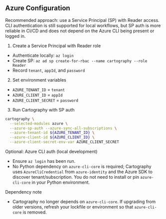 ## Azure Configuration

Recommended approach: use a Service Principal (SP) with Reader access. CLI authentication is still supported for local workflows, but SP auth is more reliable in CI/CD and does not depend on the Azure CLI being present or logged in.

1) Create a Service Principal with Reader role
- Authenticate locally: `az login`
- Create SP: `az ad sp create-for-rbac --name cartography --role Reader`
- Record `tenant`, `appId`, and `password`

2) Set environment variables
- `AZURE_TENANT_ID` = `tenant`
- `AZURE_CLIENT_ID` = `appId`
- `AZURE_CLIENT_SECRET` = `password`

3) Run Cartography with SP auth
```bash
cartography \
  --selected-modules azure \
  --azure-sp-auth --azure-sync-all-subscriptions \
  --azure-tenant-id ${AZURE_TENANT_ID} \
  --azure-client-id ${AZURE_CLIENT_ID} \
  --azure-client-secret-env-var AZURE_CLIENT_SECRET
```

Optional: Azure CLI auth (local development)
- Ensure `az login` has been run.
- No Python dependency on `azure-cli-core` is required; Cartography uses `AzureCliCredential` from `azure-identity` and the Azure SDK to discover tenant/subscription. You do not need to install or pin `azure-cli-core` in your Python environment.

Dependency note
- Cartography no longer depends on `azure-cli-core`. If upgrading from older versions, refresh your lockfile or environment so that `azure-cli-core` is removed.
